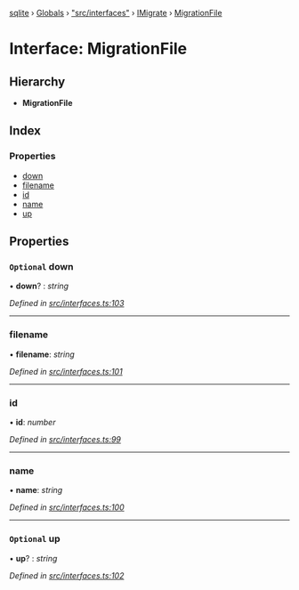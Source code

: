 [sqlite](../README.md) › [Globals](../globals.md) › ["src/interfaces"](../modules/_src_interfaces_.md) › [IMigrate](../modules/_src_interfaces_.imigrate.md) › [MigrationFile](_src_interfaces_.imigrate.migrationfile.md)

# Interface: MigrationFile

## Hierarchy

- **MigrationFile**

## Index

### Properties

- [down](_src_interfaces_.imigrate.migrationfile.md#optional-down)
- [filename](_src_interfaces_.imigrate.migrationfile.md#filename)
- [id](_src_interfaces_.imigrate.migrationfile.md#id)
- [name](_src_interfaces_.imigrate.migrationfile.md#name)
- [up](_src_interfaces_.imigrate.migrationfile.md#optional-up)

## Properties

### `Optional` down

• **down**? : _string_

_Defined in [src/interfaces.ts:103](https://github.com/kriasoft/node-sqlite/blob/d15b22e/src/interfaces.ts#L103)_

---

### filename

• **filename**: _string_

_Defined in [src/interfaces.ts:101](https://github.com/kriasoft/node-sqlite/blob/d15b22e/src/interfaces.ts#L101)_

---

### id

• **id**: _number_

_Defined in [src/interfaces.ts:99](https://github.com/kriasoft/node-sqlite/blob/d15b22e/src/interfaces.ts#L99)_

---

### name

• **name**: _string_

_Defined in [src/interfaces.ts:100](https://github.com/kriasoft/node-sqlite/blob/d15b22e/src/interfaces.ts#L100)_

---

### `Optional` up

• **up**? : _string_

_Defined in [src/interfaces.ts:102](https://github.com/kriasoft/node-sqlite/blob/d15b22e/src/interfaces.ts#L102)_
